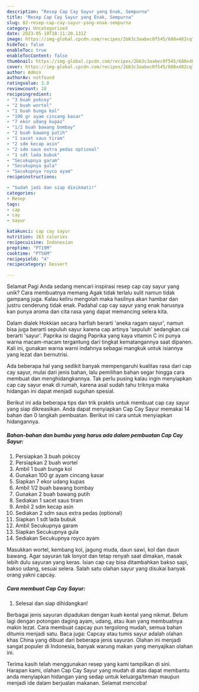 ```yaml
---
description: "Resep Cap Cay Sayur yang Enak, Sempurna"
title: "Resep Cap Cay Sayur yang Enak, Sempurna"
slug: 82-resep-cap-cay-sayur-yang-enak-sempurna
category: Uncategorized
date: 2023-05-10T18:11:20.131Z
image: https://img-global.cpcdn.com/recipes/2b63c3aabec0f545/680x482cq70/cap-cay-sayur-foto-resep-utama.jpg
hideToc: false
enableToc: true
enableTocContent: false
thumbnail: https://img-global.cpcdn.com/recipes/2b63c3aabec0f545/680x482cq70/cap-cay-sayur-foto-resep-utama.jpg
cover: https://img-global.cpcdn.com/recipes/2b63c3aabec0f545/680x482cq70/cap-cay-sayur-foto-resep-utama.jpg
author: Admin
authorAv: notfound
ratingvalue: 3.8
reviewcount: 10
recipeingredient:
- "3 buah pokcoy"
- "2 buah wortel"
- "1 buah bunga kol"
- "100 gr ayam cincang kasar"
- "7 ekor udang kupas"
- "1/2 buah bawang bombay"
- "2 buah bawang putih"
- "1 sacet saus tiram"
- "2 sdm kecap asin"
- "2 sdm saus extra pedas optional"
- "1 sdt lada bubuk"
- "Secukupnya garam"
- "Secukupnya gula"
- "Secukupnya royco ayam"
recipeinstructions:

- "Sudah jadi dan siap dinikmati!"
categories:
- Resep
tags:
- cap
- cay
- sayur

katakunci: cap cay sayur 
nutrition: 163 calories
recipecuisine: Indonesian
preptime: "PT19M"
cooktime: "PT56M"
recipeyield: "4"
recipecategory: Dessert

---
```



Selamat Pagi Anda sedang mencari inspirasi resep cap cay sayur yang unik? Cara membuatnya memang Agak tidak terlalu sulit namun tidak gampang juga. Kalau keliru mengolah maka hasilnya akan hambar dan justru cenderung tidak enak. Padahal cap cay sayur yang enak harusnya kan punya aroma dan cita rasa yang dapat memancing selera kita.


Dalam dialek Hokkian secara harfiah berarti &#39;aneka ragam sayur&#39;, namun bisa juga berarti sepuluh sayur karena cap artinya &#39;sepuluh&#39; sedangkan cai berarti &#39;sayur&#39;. Paprika isi daging Paprika yang kaya vitamin C ini punya warna macam-macam tergantung dari tingkat kematangannya saat dipanen. Kali ini, gunakan warna warni indahnya sebagai mangkuk untuk isiannya yang lezat dan bernutrisi.

Ada beberapa hal yang sedikit banyak mempengaruhi kualitas rasa dari cap cay sayur, mulai dari jenis bahan, lalu pemilihan bahan segar hingga cara membuat dan menghidangkannya. Tak perlu pusing kalau ingin menyiapkan cap cay sayur enak di rumah, karena asal sudah tahu triknya maka hidangan ini dapat menjadi suguhan spesial.


Berikut ini ada beberapa tips dan trik praktis untuk membuat cap cay sayur yang siap dikreasikan. Anda dapat menyiapkan Cap Cay Sayur memakai 14 bahan dan 0 langkah pembuatan. Berikut ini cara untuk menyiapkan hidangannya.

<!--inarticleads1-->

##### Bahan-bahan dan bumbu yang harus ada dalam pembuatan Cap Cay Sayur:

1. Persiapkan 3 buah pokcoy
1. Persiapkan 2 buah wortel
1. Ambil 1 buah bunga kol
1. Gunakan 100 gr ayam cincang kasar
1. Siapkan 7 ekor udang kupas
1. Ambil 1/2 buah bawang bombay
1. Gunakan 2 buah bawang putih
1. Sediakan 1 sacet saus tiram
1. Ambil 2 sdm kecap asin
1. Sediakan 2 sdm saus extra pedas (optional)
1. Siapkan 1 sdt lada bubuk
1. Ambil Secukupnya garam
1. Siapkan Secukupnya gula
1. Sediakan Secukupnya royco ayam


Masukkan wortel, kembang kol, jagung muda, daun sawi, kol dan daun bawang. Agar sayuran tak lonyot dan tetap renyah saat dimakan, masak lebih dulu sayuran yang keras. Isian cap cay bisa ditambahkan bakso sapi, bakso udang, sesuai selera. Salah satu olahan sayur yang disukai banyak orang yakni capcay. 

<!--inarticleads2-->

##### Cara membuat Cap Cay Sayur:


1. Selesai dan siap dihidangkan!

Berbagai jenis sayuran dipadukan dengan kuah kental yang nikmat. Belum lagi dengan potongan daging ayam, udang, atau ikan yang membuatnya makin lezat. Cara membuat capcay pun tergolong mudah, semua bahan ditumis menjadi satu. Baca juga: Capcay atau tumis sayur adalah olahan khas China yang dibuat dari beberapa jenis sayuran. Olahan ini menjadi sangat populer di Indonesia, banyak warung makan yang menyajikan olahan ini. 

Terima kasih telah menggunakan resep yang kami tampilkan di sini. Harapan kami, olahan Cap Cay Sayur yang mudah di atas dapat membantu anda menyiapkan hidangan yang sedap untuk keluarga/teman maupun menjadi ide dalam berjualan makanan. Selamat mencoba!
